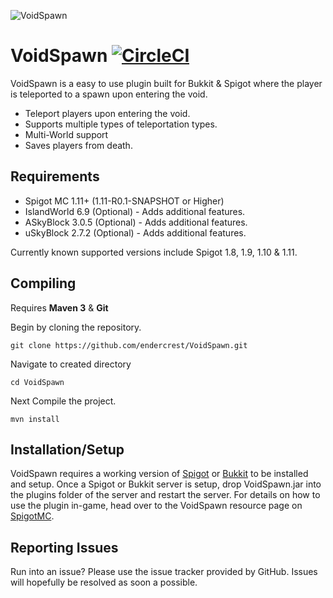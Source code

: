 ![VoidSpawn](https://www.spigotmc.org/attachments/voidspawn-png.135493/)

VoidSpawn [![CircleCI](https://circleci.com/gh/endercrest/VoidSpawn.svg?style=svg)](https://circleci.com/gh/endercrest/VoidSpawn)
=========
VoidSpawn is a easy to use plugin built for Bukkit & Spigot where the player is teleported to a spawn upon entering the void.  

* Teleport players upon entering the void.
* Supports multiple types of teleportation types.
* Multi-World support
* Saves players from death.

Requirements
------
* Spigot MC 1.11+ (1.11-R0.1-SNAPSHOT or Higher)
* IslandWorld 6.9 (Optional) - Adds additional features.
* ASkyBlock 3.0.5 (Optional) - Adds additional features.
* uSkyBlock 2.7.2 (Optional) - Adds additional features.

Currently known supported versions include Spigot 1.8, 1.9, 1.10 & 1.11.

Compiling
------
Requires **Maven 3** & **Git**

Begin by cloning the repository.

```git clone https://github.com/endercrest/VoidSpawn.git```

Navigate to created directory

```cd VoidSpawn```

Next Compile the project.

```mvn install```

Installation/Setup
------
VoidSpawn requires a working version of [Spigot](http://www.spigotmc.org/) or [Bukkit](https://bukkit.org/) to be installed and setup. Once a Spigot or Bukkit server is setup, drop VoidSpawn.jar into the plugins folder of the server and restart the server. For details on how to use the plugin in-game, head over to the VoidSpawn resource page on [SpigotMC](https://www.spigotmc.org/resources/voidspawn.19350/).

Reporting Issues
------
Run into an issue? Please use the issue tracker provided by GitHub. Issues will hopefully be resolved as soon a possible.
